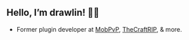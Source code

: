 ## Hello, I’m drawlin! 🙋‍♂️

* Former plugin developer at <a href=https://github.com/MobPvP>MobPvP</a>, <a href=https://github.com/TheCraftRIP>TheCraftRIP</a>, & more.
